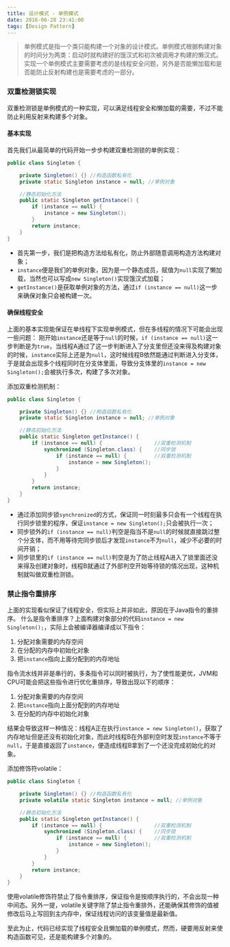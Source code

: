 ```yaml
---
title: 设计模式 - 单例模式
date: 2016-06-28 23:41:00
tags: [Design Pattern]
---
```


> 单例模式是指一个类只能构建一个对象的设计模式。单例模式根据构建对象的时间分为两类：启动时就构建好的饿汉式和初次被调用才构建的懒汉式。实现一个单例模式主要需要考虑的是线程安全问题，另外是否能懒加载和是否能防止反射构建也是需要考虑的一部分。

### 双重检测锁实现

双重检测锁是单例模式的一种实现，可以满足线程安全和懒加载的需要，不过不能防止利用反射来构建多个对象。

#### 基本实现

首先我们从最简单的代码开始一步步构建双重检测锁的单例实现：

```java
public class Singleton {

    private Singleton() {} //构造函数私有化
    private static Singleton instance = null; //单例对象

    //静态初始化方法
    public static Singleton getInstance() {
        if (instance == null) {
            instance = new Singleton();
        }
        return instance;
    }
}
```

- 首先第一步，我们是把构造方法给私有化，防止外部随意调用构造方法构建对象；
- `instance`便是我们的单例对象，因为是一个静态成员，赋值为`null`实现了懒加载，当然也可以写成`new Singleton()`实现饿汉式加载；
- `getInstance()`是获取单例对象的方法，通过`if (instance == null)`这一步来确保对象只会被构建一次。

#### 确保线程安全

上面的基本实现能保证在单线程下实现单例模式，但在多线程的情况下可能会出现一些问题：
刚开始`instance`还是等于`null`的时候，`if (instance == null)`这一步判断是为`true`，当线程A通过了这一步判断进入了分支里但还没来得及构建对象的时候，`instance`实际上还是为`null`，这时候线程B依然能通过判断进入分支体，于是就会出现多个线程同时在分支体里面，导致分支体里的`instance = new Singleton();`会被执行多次，构建了多次对象。

添加双重检测机制：

```java
public class Singleton {

    private Singleton() {} //构造函数私有化
    private static Singleton instance = null; //单例对象

    //静态初始化方法
    public static Singleton getInstance() {
        if (instance == null) {                 //双重检测机制
            synchronized (Singleton.class) {    //同步锁
                if (instance == null) {         //双重检测机制
                    instance = new Singleton();
                }
            }
        }
        return instance;
    }
}
```

- 通过添加同步锁`synchronized`的方式，保证同一时刻最多只会有一个线程在执行同步锁里的程序，保证`instance = new Singleton();`只会被执行一次；
- 同步锁外的`if (instance == null)`判空是指当不是`null`的时候就直接跳过整个分支体，而不用等待完同步锁后才发现`instance`不为`null`，减少不必要的时间开销；
- 同步锁里的`if (instance == null)`判空是为了防止线程A进入了锁里面还没来得及创建对象时，线程B就通过了外部判空开始等待锁的情况出现，这种机制就叫做双重检测锁。

### 禁止指令重排序

上面的实现看似保证了线程安全，但实际上并非如此，原因在于Java指令的重排序。
什么是指令重排序？上面构建对象部分的代码`instance = new Singleton();`，实际上会被编译器编译成以下指令：

1. 分配对象需要的内存空间
2. 在分配的内存中初始化对象
3. 把`instance`指向上面分配到的内存地址

指令流水线并非是串行的，多条指令可以同时被执行，为了使性能更优，JVM和CPU可能会把这些指令进行优化重排序，导致出现以下的顺序：

1. 分配对象需要的内存空间
2. 把`instance`指向上面分配到的内存地址
3. 在分配的内存中初始化对象

结果会导致这样一种情况：线程A正在执行`instance = new Singleton()`，获取了内存地址但是还没有初始化对象，而此时线程B在外部判空时发现`instance`不等于`null`，于是直接返回了`instance`，便造成线程B拿到了一个还没完成初始化的对象。

添加修饰符volatile：

```java
public class Singleton {

    private Singleton() {} //构造函数私有化
    private volatile static Singleton instance = null; //单例对象

    //静态初始化方法
    public static Singleton getInstance() {
        if (instance == null) {                 //双重检测机制
            synchronized (Singleton.class) {    //同步锁
                if (instance == null) {         //双重检测机制
                    instance = new Singleton();
                }
            }
        }
        return instance;
    }
}
```

使用volatile修饰符禁止了指令重排序，保证指令是按顺序执行的，不会出现一种中间态。另外一提，volatile关键字除了禁止指令重排外，还能确保其修饰的值被修改后马上写回到主内存中，保证线程访问的该变量值是最新值。

至此为止，代码已经实现了线程安全且懒加载的单例模式，然而，硬要用反射来使构造函数可见，还是能构建多个对象的。
